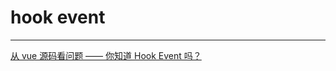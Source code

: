# hook event

---

[从 vue 源码看问题 —— 你知道 Hook Event 吗？](https://mp.weixin.qq.com/s/dzlnT6wPwR9RgawJHB01rg)

